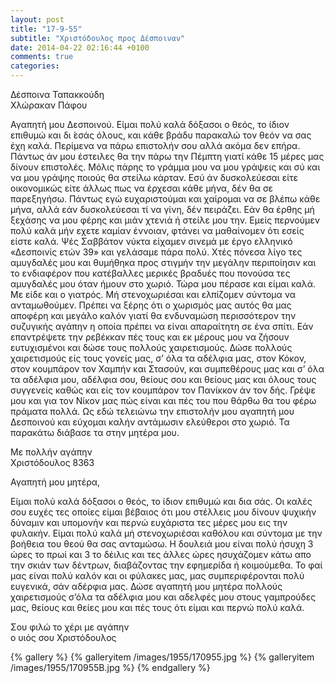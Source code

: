 ```yaml
---
layout: post
title: "17-9-55"
subtitle: "Χριστόδουλος προς Δέσποιναν"
date: 2014-04-22 02:16:44 +0100
comments: true
categories:
---
```


Δέσποινα Ταπακκούδη<br/>
Χλώρακαν Πάφου

Αγαπητή μου Δεσποινού. Είμαι πολύ καλά δόξασοι ο θεός, το ίδιον επιθυμώ και δι ́εσάς όλους, και κάθε βράδυ παρακαλώ τον θεόν να σας έχη καλά. Περίμενα να πάρω επιστολήν σου αλλά ακόμα δεν επήρα. Πάντως άν μου έστειλες θα την πάρω την Πέμπτη γιατί κάθε 15 μέρες μας δίνουν επιστολές. Μόλις πάρης το γράμμα μου να μου γράψεις και σύ και να μου γράψης ποιούς θα στείλω κάρταν. Εσύ άν δυσκολεύεσαι είτε οικονομικώς είτε άλλως πως να έρχεσαι κάθε μήνα, δέν θα σε παρεξηγήσω. Πάντως εγώ ευχαριστούμαι και χαίρομαι να σε βλέπω κάθε μήνα, αλλά εάν δυσκολεύεσαι τί να γίνη, δέν πειράζει. Εάν θα έρθης μή ξεχάσης να μου φέρης και μιάν χτενιά ή στείλε μου την. Εμείς περνούμεν πολύ καλά μήν εχετε καμίαν έννοιαν, φτάνει να μαθαίνομεν ότι εσείς είστε καλά. Ψές Σαββάτον νύκτα είχαμεν σινεμά με έργο ελληνικό «Δεσποινίς ετών 39» και γελάσαμε πάρα πολύ. Χτές πόνεσα λίγο τες αμυγδαλές μου και θυμήθηκα προς στιγμήν την μεγάλην περιποίησιν και το ενδιαφέρον που κατέβαλλες μερικές βραδυές που πονούσα τες αμυγδαλές μου όταν ήμουν στο χωριό. Τώρα μου πέρασε και είμαι καλά. Με είδε και ο γιατρός. Μή στενοχωριέσαι και ελπίζομεν σύντομα να ανταμωθούμεν. Πρέπει να ξέρης ότι ο χωρισμός μας αυτός θα μας αποφέρη και μεγάλο καλόν γιατί θα ενδυναμώση περισσότερον την συζυγικής αγάπην η οποία πρέπει να είναι απαραίτητη σε ένα σπίτι. Εάν επαντρέψετε την ρεβέκκαν πές τους και εκ μέρους μου να ζήσουν ευτυχισμένοι και δώσε τους πολλούς χαιρετισμούς. Δώσε πολλούς χαιρετισμούς είς τους γονείς μας, σ’ όλα τα αδέλφια μας, στον Κόκον, στον κουμπάρον τον Χαμπήν και Στασούν, και συμπεθέρους μας και σ’ όλα τα αδέλφια μου, αδέλφια σου, θείους σου και θείους μας και όλους τους συγγενείς καθώς και είς τον κουμπάρον τον Πανίκκον άν τον δής. Γρέψε μου και για τον Νίκον μας πώς είναι και πές του που θάρθω θα του φέρω πράματα πολλά. Ως εδώ τελειώνω την επιστολήν μου αγαπητή μου Δεσποινού και εύχομαι καλήν αντάμωσιν ελεύθεροι στο χωριό. Τα παρακάτω διάβασε τα στην μητέρα μου.

Με πολλήν αγάπην<br/>
Χριστόδουλος 8363


Αγαπητή μου μητέρα,

Είμαι πολύ καλά δόξασοι ο θεός, το ίδιον επιθυμώ και δια σάς. Οι καλές σου ευχές τες οποίες είμαι βέβαιος ότι μου στέλλεις μου δίνουν ψυχικήν δύναμιν και υπομονήν και περνώ ευχάριστα τες μέρες μου εις την φυλακήν. Είμαι πολύ καλά μή στενοχωριέσαι καθόλου και σύντομα με την βοήθεια του θεού θα σας ανταμώσω. Η δουλειά μου είναι πολύ ήσυχη 3 ώρες το πρωί και 3 το δέιλις και τες άλλες ώρες ησυχάζομεν κάτω απο την σκιάν των δέντρων, διαβάζοντας την εφημερίδα ή κοιμούμεθα. Το φαί μας είναι πολύ καλόν και οι φύλακες μας, μας συμπεριφέρονται πολύ ευγενικά, σάν αδέρφια μας. Δώσε αγαπητή μου μητέρα πολλούς χαιρετισμούς σ’όλα τα αδέλφια μου και αδελφές μου στους γαμπρούδες μας, θείους και θείες μου και πές τους ότι είμαι και περνώ πολύ καλά.

Σου φιλώ το χέρι με αγάπην<br/>
ο υιός σου Χριστόδουλος

{% gallery %}
  {% galleryitem /images/1955/170955.jpg %}
  {% galleryitem /images/1955/170955B.jpg %}
{% endgallery %}
